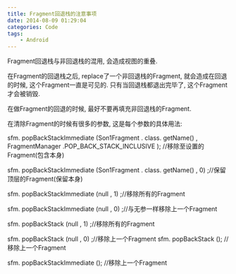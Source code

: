 ```yaml
---
title: Fragment回退栈的注意事项
date: 2014-08-09 01:29:04
categories: Code
tags:
	- Android
---
```

Fragment回退栈与非回退栈的混用, 会造成视图的重叠.

在Fragment的回退栈之后, replace了一个非回退栈的Fragment, 就会造成在回退的时候, 这个Fragment一直是可见的. 只有当回退栈都退出完毕了, 这个Fragment才会被销毁.

在做Fragment的回退的时候, 最好不要再填充非回退栈的Fragment.


在清除Fragment的时候有很多的参数, 这是每个参数的具体用法:


sfm. popBackStackImmediate (Son1Fragment . class. getName() , FragmentManager .POP_BACK_STACK_INCLUSIVE ); //移除至设置的Fragment(包含本身)

sfm. popBackStackImmediate (Son1Fragment . class. getName() , 0) ;//保留顶层的Fragment(保留本身)

sfm. popBackStackImmediate (null , 1) ;//移除所有的Fragment

sfm. popBackStackImmediate (null , 0) ;//与无参一样移除上一个Fragment

sfm. popBackStack (null , 1) ;//移除所有的Fragment

sfm. popBackStack (null , 0) ;//移除上一个Fragment
sfm. popBackStack (); //移除上一个Fragment

sfm. popBackStackImmediate (); //移除上一个Fragment